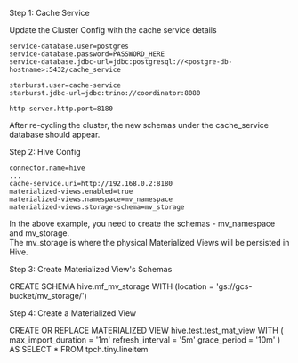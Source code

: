 Step 1: Cache Service

Update the Cluster Config with the cache service details

    service-database.user=postgres 
    service-database.password=PASSWORD_HERE 
    service-database.jdbc-url=jdbc:postgresql://<postgre-db-hostname>:5432/cache_service 
        
    starburst.user=cache-service 
    starburst.jdbc-url=jdbc:trino://coordinator:8080 
  
    http-server.http.port=8180

After re-cycling the cluster, the new schemas under the cache_service database should appear.
   
Step 2: Hive Config

    connector.name=hive
    ...
    cache-service.uri=http://192.168.0.2:8180
    materialized-views.enabled=true
    materialized-views.namespace=mv_namespace
    materialized-views.storage-schema=mv_storage
    
In the above example, you need to create the schemas - mv_namespace and mv_storage. </br>
The mv_storage is where the physical Materialized Views will be persisted in Hive.

Step 3: Create Materialized View's Schemas

CREATE SCHEMA hive.mf_mv_storage
WITH (location = 'gs://gcs-bucket/mv_storage/')

Step 4: Create a Materialized View

CREATE OR REPLACE MATERIALIZED VIEW hive.test.test_mat_view
WITH (
     max_import_duration = '1m'
     refresh_interval = '5m'
     grace_period = '10m'
     )
AS
SELECT * FROM tpch.tiny.lineitem




